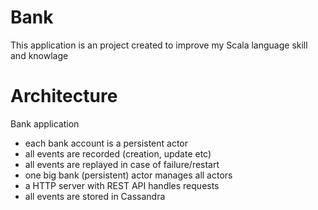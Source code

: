 # Bank 
This application is an project created to improve my Scala language skill and knowlage

# Architecture
Bank application
* each bank account is a persistent actor
* all events are recorded (creation, update etc)
* all events are replayed in case of failure/restart
* one big bank (persistent) actor manages all actors
* a HTTP server with REST API handles requests
* all events are stored in Cassandra
